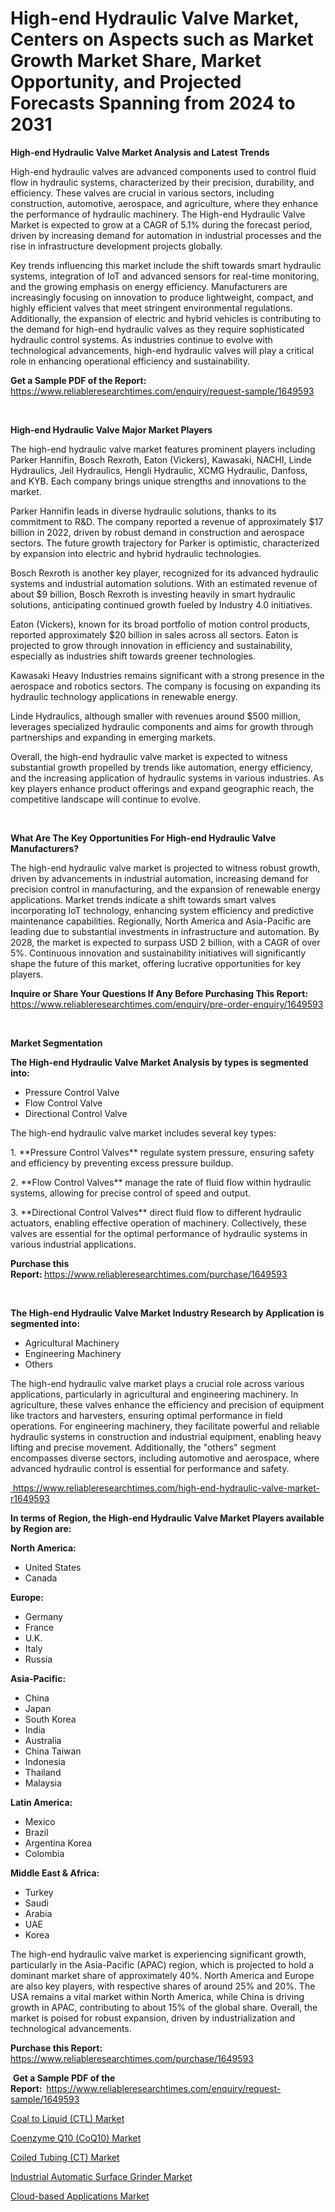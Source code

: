 <p><h1>High-end Hydraulic Valve Market, Centers on Aspects such as Market Growth Market Share, Market Opportunity, and Projected Forecasts Spanning from 2024 to 2031</h1></p><p><strong>High-end Hydraulic Valve Market Analysis and Latest Trends</strong></p>
<p><p>High-end hydraulic valves are advanced components used to control fluid flow in hydraulic systems, characterized by their precision, durability, and efficiency. These valves are crucial in various sectors, including construction, automotive, aerospace, and agriculture, where they enhance the performance of hydraulic machinery. The High-end Hydraulic Valve Market is expected to grow at a CAGR of 5.1% during the forecast period, driven by increasing demand for automation in industrial processes and the rise in infrastructure development projects globally. </p><p>Key trends influencing this market include the shift towards smart hydraulic systems, integration of IoT and advanced sensors for real-time monitoring, and the growing emphasis on energy efficiency. Manufacturers are increasingly focusing on innovation to produce lightweight, compact, and highly efficient valves that meet stringent environmental regulations. Additionally, the expansion of electric and hybrid vehicles is contributing to the demand for high-end hydraulic valves as they require sophisticated hydraulic control systems. As industries continue to evolve with technological advancements, high-end hydraulic valves will play a critical role in enhancing operational efficiency and sustainability.</p></p>
<p><strong>Get a Sample PDF of the Report:&nbsp;</strong> <a href="https://www.reliableresearchtimes.com/enquiry/request-sample/1649593?utm_campaign=1430&utm_medium=2&utm_source=Github&utm_content=ia&utm_term=15102024&utm_id=high-end-hydraulic-valve">https://www.reliableresearchtimes.com/enquiry/request-sample/1649593</a></p>
<p>&nbsp;</p>
<p><strong>High-end Hydraulic Valve Major Market Players</strong></p>
<p><p>The high-end hydraulic valve market features prominent players including Parker Hannifin, Bosch Rexroth, Eaton (Vickers), Kawasaki, NACHI, Linde Hydraulics, Jeil Hydraulics, Hengli Hydraulic, XCMG Hydraulic, Danfoss, and KYB. Each company brings unique strengths and innovations to the market.</p><p>Parker Hannifin leads in diverse hydraulic solutions, thanks to its commitment to R&D. The company reported a revenue of approximately $17 billion in 2022, driven by robust demand in construction and aerospace sectors. The future growth trajectory for Parker is optimistic, characterized by expansion into electric and hybrid hydraulic technologies.</p><p>Bosch Rexroth is another key player, recognized for its advanced hydraulic systems and industrial automation solutions. With an estimated revenue of about $9 billion, Bosch Rexroth is investing heavily in smart hydraulic solutions, anticipating continued growth fueled by Industry 4.0 initiatives.</p><p>Eaton (Vickers), known for its broad portfolio of motion control products, reported approximately $20 billion in sales across all sectors. Eaton is projected to grow through innovation in efficiency and sustainability, especially as industries shift towards greener technologies.</p><p>Kawasaki Heavy Industries remains significant with a strong presence in the aerospace and robotics sectors. The company is focusing on expanding its hydraulic technology applications in renewable energy.</p><p>Linde Hydraulics, although smaller with revenues around $500 million, leverages specialized hydraulic components and aims for growth through partnerships and expanding in emerging markets.</p><p>Overall, the high-end hydraulic valve market is expected to witness substantial growth propelled by trends like automation, energy efficiency, and the increasing application of hydraulic systems in various industries. As key players enhance product offerings and expand geographic reach, the competitive landscape will continue to evolve.</p></p>
<p>&nbsp;</p>
<p><strong>What Are The Key Opportunities For High-end Hydraulic Valve Manufacturers?</strong></p>
<p><p>The high-end hydraulic valve market is projected to witness robust growth, driven by advancements in industrial automation, increasing demand for precision control in manufacturing, and the expansion of renewable energy applications. Market trends indicate a shift towards smart valves incorporating IoT technology, enhancing system efficiency and predictive maintenance capabilities. Regionally, North America and Asia-Pacific are leading due to substantial investments in infrastructure and automation. By 2028, the market is expected to surpass USD 2 billion, with a CAGR of over 5%. Continuous innovation and sustainability initiatives will significantly shape the future of this market, offering lucrative opportunities for key players.</p></p>
<p><strong>Inquire or Share Your Questions If Any Before Purchasing This Report:</strong> <a href="https://www.reliableresearchtimes.com/enquiry/pre-order-enquiry/1649593?utm_campaign=1430&utm_medium=2&utm_source=Github&utm_content=ia&utm_term=15102024&utm_id=high-end-hydraulic-valve">https://www.reliableresearchtimes.com/enquiry/pre-order-enquiry/1649593</a></p>
<p>&nbsp;</p>
<p><strong>Market Segmentation</strong></p>
<p><strong>The High-end Hydraulic Valve Market Analysis by types is segmented into:</strong></p>
<p><ul><li>Pressure Control Valve</li><li>Flow Control Valve</li><li>Directional Control Valve</li></ul></p>
<p><p>The high-end hydraulic valve market includes several key types: </p><p>1. **Pressure Control Valves** regulate system pressure, ensuring safety and efficiency by preventing excess pressure buildup. </p><p>2. **Flow Control Valves** manage the rate of fluid flow within hydraulic systems, allowing for precise control of speed and output. </p><p>3. **Directional Control Valves** direct fluid flow to different hydraulic actuators, enabling effective operation of machinery. Collectively, these valves are essential for the optimal performance of hydraulic systems in various industrial applications.</p></p>
<p><strong>Purchase this Report:&nbsp;</strong><a href="https://www.reliableresearchtimes.com/purchase/1649593?utm_campaign=1430&utm_medium=2&utm_source=Github&utm_content=ia&utm_term=15102024&utm_id=high-end-hydraulic-valve">https://www.reliableresearchtimes.com/purchase/1649593</a></p>
<p>&nbsp;</p>
<p><strong>The High-end Hydraulic Valve Market Industry Research by Application is segmented into:</strong></p>
<p><ul><li>Agricultural Machinery</li><li>Engineering Machinery</li><li>Others</li></ul></p>
<p><p>The high-end hydraulic valve market plays a crucial role across various applications, particularly in agricultural and engineering machinery. In agriculture, these valves enhance the efficiency and precision of equipment like tractors and harvesters, ensuring optimal performance in field operations. For engineering machinery, they facilitate powerful and reliable hydraulic systems in construction and industrial equipment, enabling heavy lifting and precise movement. Additionally, the "others" segment encompasses diverse sectors, including automotive and aerospace, where advanced hydraulic control is essential for performance and safety.</p></p>
<p><a href="https://www.reliableresearchtimes.com/high-end-hydraulic-valve-market-r1649593?utm_campaign=1430&utm_medium=2&utm_source=Github&utm_content=ia&utm_term=15102024&utm_id=high-end-hydraulic-valve">&nbsp;https://www.reliableresearchtimes.com/high-end-hydraulic-valve-market-r1649593</a></p>
<p><strong>In terms of Region, the High-end Hydraulic Valve Market Players available by Region are:</strong></p>
<p>
    <p> <strong> North America: </strong>
        <ul>
            <li>United States</li>
            <li>Canada</li>
        </ul>
        </p> 
    <p> <strong> Europe: </strong>
        <ul>
            <li>Germany</li>
            <li>France</li>
            <li>U.K.</li>
            <li>Italy</li>
            <li>Russia</li>
        </ul>
        </p> 
    <p> <strong> Asia-Pacific: </strong>
        <ul>
            <li>China</li>
            <li>Japan</li>
            <li>South Korea</li>
            <li>India</li>
            <li>Australia</li>
            <li>China Taiwan</li>
            <li>Indonesia</li>
            <li>Thailand</li>
            <li>Malaysia</li>
        </ul>
        </p> 
    <p> <strong> Latin America: </strong>
        <ul>
            <li>Mexico</li>
            <li>Brazil</li>
            <li>Argentina Korea</li>
            <li>Colombia</li>
        </ul>
        </p> 
    <p> <strong> Middle East & Africa: </strong>
        <ul>
            <li>Turkey</li>
            <li>Saudi</li>
            <li>Arabia</li>
            <li>UAE</li>
            <li>Korea</li>
        </ul>
    </p>
    </p>
<p><p>The high-end hydraulic valve market is experiencing significant growth, particularly in the Asia-Pacific (APAC) region, which is projected to hold a dominant market share of approximately 40%. North America and Europe are also key players, with respective shares of around 25% and 20%. The USA remains a vital market within North America, while China is driving growth in APAC, contributing to about 15% of the global share. Overall, the market is poised for robust expansion, driven by industrialization and technological advancements.</p></p>
<p><strong>Purchase this Report: </strong><a href="https://www.reliableresearchtimes.com/purchase/1649593?utm_campaign=1430&utm_medium=2&utm_source=Github&utm_content=ia&utm_term=15102024&utm_id=high-end-hydraulic-valve">https://www.reliableresearchtimes.com/purchase/1649593</a></p>
<p>&nbsp;<strong>Get a Sample PDF of the Report:&nbsp;&nbsp;</strong><a href="https://www.reliableresearchtimes.com/enquiry/request-sample/1649593?utm_campaign=1430&utm_medium=2&utm_source=Github&utm_content=ia&utm_term=15102024&utm_id=high-end-hydraulic-valve">https://www.reliableresearchtimes.com/enquiry/request-sample/1649593</a></p>
<p><strong></strong></p>
<p><p><a href="https://www.linkedin.com/pulse/coal-liquid-ctl-market-report-product-type-end-use-application-m0emf?trk=public_post_embed_feed-article-content&utm_campaign=1430&utm_medium=2&utm_source=Github&utm_content=ia&utm_term=15102024&utm_id=high-end-hydraulic-valve">Coal to Liquid (CTL) Market</a></p><p><a href="https://www.linkedin.com/pulse/navigating-global-coenzyme-q10-coq10-market-from-trends-pk1yf?trk=public_post_embed_feed-article-content&utm_campaign=1430&utm_medium=2&utm_source=Github&utm_content=ia&utm_term=15102024&utm_id=high-end-hydraulic-valve">Coenzyme Q10 (CoQ10) Market</a></p><p><a href="https://www.linkedin.com/pulse/emerging-trends-coiled-tubing-ct-market-global-outlook-future-akq6f?trk=public_post_embed_feed-article-content&utm_campaign=1430&utm_medium=2&utm_source=Github&utm_content=ia&utm_term=15102024&utm_id=high-end-hydraulic-valve">Coiled Tubing (CT) Market</a></p><p><a href="https://github.com/Krish2023na/Market-Research-Report-List-6/blob/main/industrial-automatic-surface-grinder-market.md?utm_campaign=1430&utm_medium=2&utm_source=Github&utm_content=ia&utm_term=15102024&utm_id=high-end-hydraulic-valve">Industrial Automatic Surface Grinder Market</a></p><p><a href="https://www.linkedin.com/pulse/cloud-based-applications-market-research-report-forecast-m6w1f?trk=public_post_embed_feed-article-content&utm_campaign=1430&utm_medium=2&utm_source=Github&utm_content=ia&utm_term=15102024&utm_id=high-end-hydraulic-valve">Cloud-based Applications Market</a></p></p>